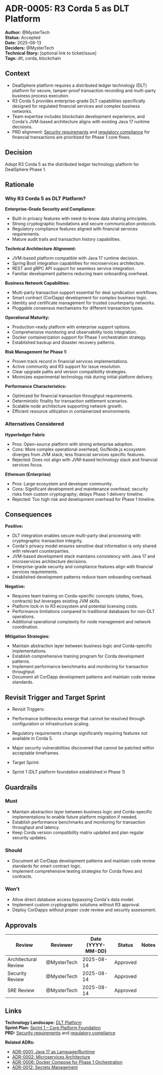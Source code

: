 # ADR-0005: R3 Corda 5 as DLT Platform
**Author:** @MysterTech  
**Status:** Accepted  
**Date:** 2025-08-13  
**Deciders:** @MysterTech  
**Technical Story:** [optional link to ticket/issue]  
**Tags:** dlt, corda, blockchain

## Context
- DealSphere platform requires a distributed ledger technology (DLT) platform for secure, tamper-proof transaction recording and multi-party business process execution.
- R3 Corda 5 provides enterprise-grade DLT capabilities specifically designed for regulated financial services and complex business networks.
- Team expertise includes blockchain development experience, and Corda's JVM-based architecture aligns with existing Java 17 runtime decisions.
- PRD alignment: [Security requirements](../product/Phase1_PRD.md#security-requirements) and [regulatory compliance](../product/Phase1_PRD.md#regulatory-compliance) for financial transactions are prioritized for Phase 1 core flows.

## Decision
Adopt R3 Corda 5 as the distributed ledger technology platform for DealSphere Phase 1.

## Rationale

### Why R3 Corda 5 as DLT Platform?

**Enterprise-Grade Security and Compliance:**
- Built-in privacy features with need-to-know data sharing principles.
- Strong cryptographic foundations and secure communication protocols.
- Regulatory compliance features aligned with financial services requirements.
- Mature audit trails and transaction history capabilities.

**Technical Architecture Alignment:**
- JVM-based platform compatible with Java 17 runtime decision.
- Spring Boot integration capabilities for microservices architecture.
- REST and gRPC API support for seamless service integration.
- Familiar development patterns reducing team onboarding overhead.

**Business Network Capabilities:**
- Multi-party transaction support essential for deal syndication workflows.
- Smart contract (CorDapp) development for complex business logic.
- Identity and certificate management for trusted counterparty networks.
- Pluggable consensus mechanisms for different transaction types.

**Operational Maturity:**
- Production-ready platform with enterprise support options.
- Comprehensive monitoring and observability tools integration.
- Docker containerization support for Phase 1 orchestration strategy.
- Established backup and disaster recovery patterns.

**Risk Management for Phase 1:**
- Proven track record in financial services implementations.
- Active community and R3 support for issue resolution.
- Clear upgrade paths and version compatibility strategies.
- Minimizes experimental technology risk during initial platform delivery.

**Performance Characteristics:**
- Optimized for financial transaction throughput requirements.
- Deterministic finality for transaction settlement scenarios.
- Scalable node architecture supporting network growth.
- Efficient resource utilization in containerized environments.

### Alternatives Considered

**Hyperledger Fabric**
- Pros: Open-source platform with strong enterprise adoption.
- Cons: More complex operational overhead; Go/Node.js ecosystem diverges from JVM stack; less financial services specific features.
- Rejected: Does not align with JVM-based technology stack and financial services focus.

**Ethereum (Enterprise)**
- Pros: Large ecosystem and developer community.
- Cons: Significant development and maintenance overhead; security risks from custom cryptography; delays Phase 1 delivery timeline.
- Rejected: Too high risk and development overhead for Phase 1 timeline.

## Consequences

**Positive:**
- DLT integration enables secure multi-party deal processing with cryptographic transaction integrity.
- Corda's privacy model ensures sensitive deal information is only shared with relevant counterparties.
- JVM-based development stack maintains consistency with Java 17 and microservices architecture decisions.
- Enterprise-grade security and compliance features align with financial services requirements.
- Established development patterns reduce team onboarding overhead.

**Negative:**
- Requires team training on Corda-specific concepts (states, flows, contracts) but leverages existing JVM skills.
- Platform lock-in to R3 ecosystem and potential licensing costs.
- Performance limitations compared to traditional databases for non-DLT operations.
- Additional operational complexity for node management and network coordination.

**Mitigation Strategies:**
- Maintain abstraction layer between business logic and Corda-specific implementations.
- Establish comprehensive training program for Corda development patterns.
- Implement performance benchmarks and monitoring for transaction throughput.
- Document all CorDapp development patterns and maintain code review standards.

## Revisit Trigger and Target Sprint

- Revisit Triggers:  
  
- Performance bottlenecks emerge that cannot be resolved through configuration or infrastructure scaling.  
  
- Regulatory requirements change significantly requiring features not available in Corda 5.  
  
- Major security vulnerabilities discovered that cannot be patched within acceptable timeframes.

- Target Sprint:  
  
- Sprint 1 (DLT platform foundation established in Phase 1)

## Guardrails

### Must
- Maintain abstraction layer between business logic and Corda-specific implementations to enable future platform migration if needed.
- Establish performance benchmarks and monitoring for transaction throughput and latency.
- Keep Corda version compatibility matrix updated and plan regular security updates.

### Should
- Document all CorDapp development patterns and maintain code review standards for smart contract logic.
- Implement comprehensive testing strategies for Corda flows and contracts.

### Won't
- Allow direct database access bypassing Corda's data model.
- Implement custom cryptographic solutions without R3 approval.
- Deploy CorDapps without proper code review and security assessment.

## Approvals

| Review | Reviewer | Date (YYYY-MM-DD) | Status | Notes |
|--------|----------|-------------------|--------|---------|
| Architectural Review | @MysterTech | 2025-08-14 | Approved |  |
| Security Review | @MysterTech | 2025-08-14 | Approved |  |
| SRE Review | @MysterTech | 2025-08-14 | Approved |  |

## Links

**Technology Landscape:** [DLT Platform](../tech/technology-landscape.md#dlt-platform)  
**Sprint Plan:** [Sprint 1 – Core Platform Foundation](../tech/sprint-plan.md#sprint-1-core-platform-foundation)  
**PRD:** [Security requirements](../product/Phase1_PRD.md#security-requirements) and [regulatory compliance](../product/Phase1_PRD.md#regulatory-compliance)  

**Related ADRs:**
- [ADR-0001: Java 17 as Language/Runtime](ADR-0001-java-17-runtime.md)
- [ADR-0002: Microservices Architecture](ADR-0002-microservices-architecture.md)
- [ADR-0006: Docker Compose for Phase 1 Orchestration](ADR-0006-docker-compose-phase1-orchestration.md)
- [ADR-0012: Secrets Management](ADR-0012-secrets-management.md)
